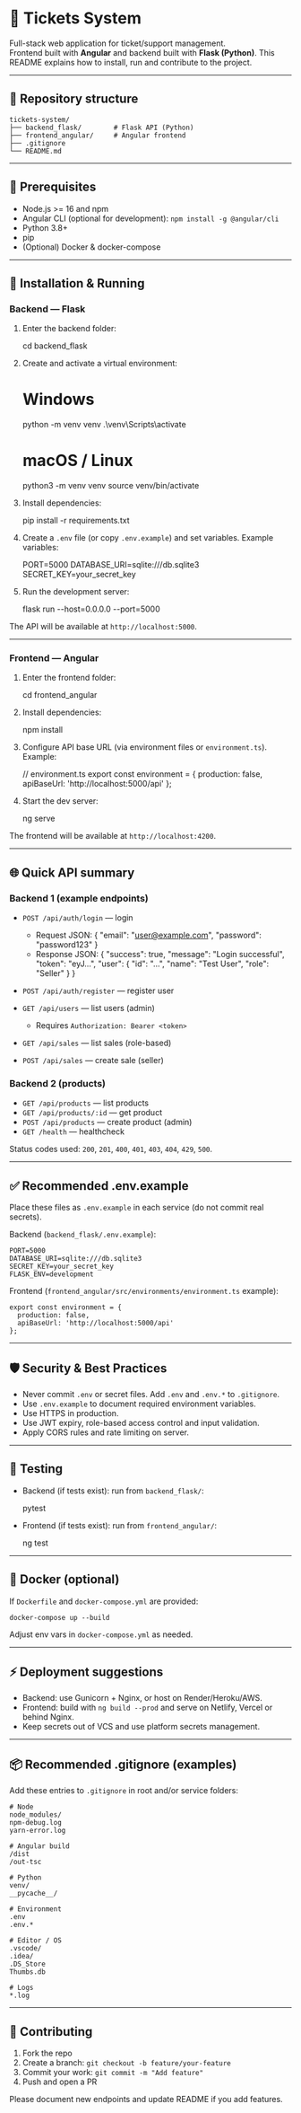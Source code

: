 # 🧾 Tickets System

Full-stack web application for ticket/support management.  
Frontend built with **Angular** and backend built with **Flask (Python)**. This README explains how to install, run and contribute to the project.

---

## 📁 Repository structure

    tickets-system/
    ├── backend_flask/        # Flask API (Python)
    ├── frontend_angular/     # Angular frontend
    ├── .gitignore
    └── README.md

---

## 🧭 Prerequisites

- Node.js >= 16 and npm
- Angular CLI (optional for development): `npm install -g @angular/cli`
- Python 3.8+
- pip
- (Optional) Docker & docker-compose

---

## 🔧 Installation & Running

### Backend — Flask

1. Enter the backend folder:

    cd backend_flask

2. Create and activate a virtual environment:

    # Windows
    python -m venv venv
    .\venv\Scripts\activate

    # macOS / Linux
    python3 -m venv venv
    source venv/bin/activate

3. Install dependencies:

    pip install -r requirements.txt

4. Create a `.env` file (or copy `.env.example`) and set variables. Example variables:

    PORT=5000
    DATABASE_URI=sqlite:///db.sqlite3
    SECRET_KEY=your_secret_key

5. Run the development server:

    flask run --host=0.0.0.0 --port=5000

The API will be available at `http://localhost:5000`.

---

### Frontend — Angular

1. Enter the frontend folder:

    cd frontend_angular

2. Install dependencies:

    npm install

3. Configure API base URL (via environment files or `environment.ts`). Example:

    // environment.ts
    export const environment = {
      production: false,
      apiBaseUrl: 'http://localhost:5000/api'
    };

4. Start the dev server:

    ng serve

The frontend will be available at `http://localhost:4200`.

---

## 🌐 Quick API summary

### Backend 1 (example endpoints)

- `POST /api/auth/login` — login
  - Request JSON:
        {
          "email": "user@example.com",
          "password": "password123"
        }
  - Response JSON:
        {
          "success": true,
          "message": "Login successful",
          "token": "eyJ...",
          "user": { "id": "...", "name": "Test User", "role": "Seller" }
        }

- `POST /api/auth/register` — register user
- `GET /api/users` — list users (admin)
  - Requires `Authorization: Bearer <token>`
- `GET /api/sales` — list sales (role-based)
- `POST /api/sales` — create sale (seller)

### Backend 2 (products)

- `GET /api/products` — list products
- `GET /api/products/:id` — get product
- `POST /api/products` — create product (admin)
- `GET /health` — healthcheck

Status codes used: `200`, `201`, `400`, `401`, `403`, `404`, `429`, `500`.

---

## ✅ Recommended .env.example

Place these files as `.env.example` in each service (do not commit real secrets).

Backend (`backend_flask/.env.example`):

    PORT=5000
    DATABASE_URI=sqlite:///db.sqlite3
    SECRET_KEY=your_secret_key
    FLASK_ENV=development

Frontend (`frontend_angular/src/environments/environment.ts` example):

    export const environment = {
      production: false,
      apiBaseUrl: 'http://localhost:5000/api'
    };

---

## 🛡 Security & Best Practices

- Never commit `.env` or secret files. Add `.env` and `.env.*` to `.gitignore`.
- Use `.env.example` to document required environment variables.
- Use HTTPS in production.
- Use JWT expiry, role-based access control and input validation.
- Apply CORS rules and rate limiting on server.

---

## 🧪 Testing

- Backend (if tests exist): run from `backend_flask/`:

    pytest

- Frontend (if tests exist): run from `frontend_angular/`:

    ng test

---

## 🐳 Docker (optional)

If `Dockerfile` and `docker-compose.yml` are provided:

    docker-compose up --build

Adjust env vars in `docker-compose.yml` as needed.

---

## ⚡ Deployment suggestions

- Backend: use Gunicorn + Nginx, or host on Render/Heroku/AWS.
- Frontend: build with `ng build --prod` and serve on Netlify, Vercel or behind Nginx.
- Keep secrets out of VCS and use platform secrets management.

---

## 📦 Recommended .gitignore (examples)

Add these entries to `.gitignore` in root and/or service folders:

    # Node
    node_modules/
    npm-debug.log
    yarn-error.log

    # Angular build
    /dist
    /out-tsc

    # Python
    venv/
    __pycache__/

    # Environment
    .env
    .env.*

    # Editor / OS
    .vscode/
    .idea/
    .DS_Store
    Thumbs.db

    # Logs
    *.log

---

## 🤝 Contributing

1. Fork the repo
2. Create a branch: `git checkout -b feature/your-feature`
3. Commit your work: `git commit -m "Add feature"`
4. Push and open a PR

Please document new endpoints and update README if you add features.

